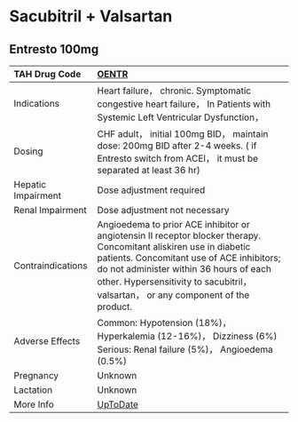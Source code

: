# Sacubitril + Valsartan

## Entresto 100mg

| TAH Drug Code      | [OENTR](https://www.tahsda.org.tw/drugs/hissearch.php?drug_code=OENTR)                                                                                                                                                                                                                          |
|:-------------------|:------------------------------------------------------------------------------------------------------------------------------------------------------------------------------------------------------------------------------------------------------------------------------------------------|
| Indications        | Heart failure， chronic. Symptomatic congestive heart failure， In Patients with Systemic Left Ventricular Dysfunction，                                                                                                                                                                        |
| Dosing             | CHF adult， initial 100mg BID， maintain dose: 200mg BID after 2-4 weeks. ( if Entresto switch from ACEI， it must be separated at least 36 hr)                                                                                                                                                 |
| Hepatic Impairment | Dose adjustment required                                                                                                                                                                                                                                                                        |
| Renal Impairment   | Dose adjustment not necessary                                                                                                                                                                                                                                                                   |
| Contraindications  | Angioedema to prior ACE inhibitor or angiotensin II receptor blocker therapy. Concomitant aliskiren use in diabetic patients. Concomitant use of ACE inhibitors; do not administer within 36 hours of each other. Hypersensitivity to sacubitril， valsartan， or any component of the product. |
| Adverse Effects    | Common: Hypotension (18%)， Hyperkalemia (12-16%)， Dizziness (6%) Serious: Renal failure (5%)， Angioedema (0.5%)                                                                                                                                                                              |
| Pregnancy          | Unknown                                                                                                                                                                                                                                                                                         |
| Lactation          | Unknown                                                                                                                                                                                                                                                                                         |
| More Info          | [UpToDate](https://www.uptodate.com/contents/sacubitril-and-valsartan-drug-information)                                                                                                                                                                                                         |

